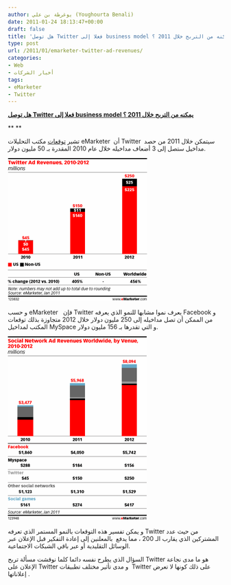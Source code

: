 ```yaml
---
author: يوغرطة بن علي (Youghourta Benali)
date: 2011-01-24 18:13:47+00:00
draft: false
title: 'هل توصل Twitter فعلا إلى business model يمكنه من التربح خلال 2011 ؟ '
type: post
url: /2011/01/emarketer-twitter-ad-revenues/
categories:
- Web
- أخبار الشركات
tags:
- eMarketer
- Twitter
---
```


**[هل توصل Twitter فعلا إلى business model يمكنه من التربح خلال 2011 ؟](https://www.it-scoop.com/2011/01/emarketer-twitter-ad-revenues/)**


**
**


تشير [توقعات](http://www.emarketer.com/Article.aspx?R=1008192) مكتب التحليلات eMarketer  أن Twitter  سيتمكن خلال 2011 من حصد مداخيل ستصل إلى 3 أضعاف مداخيله خلال عام 2010 المقدرة بـ 50 مليون دولار.


[![](123832.gif )
](https://www.it-scoop.com/2011/01/emarketer-twitter-ad-revenues/)

و حسب eMarketer   فإن Twitter يعرف نموا مشابها للنمو الذي يعرفه Facebook و من الممكن أن تصل مداخيله إلى 250 مليون دولار خلال 2012 متجاوزة بذلك توقعات المكتب لمداخيل MySpace و التي تقدرها بـ 156 مليون دولار.

[![](123948.gif )
](https://www.it-scoop.com/2011/01/emarketer-twitter-ad-revenues/)

و يمكن تفسير هذه التوقعات بالنمو المستمر الذي تعرفه Twitter من حيث عدد المشتركين الذي يقارب الـ 200 ، مما يدفع  بالمعلنين إلى إعادة التفكير قبل الإعلان عبر الوسائل التقليدية أو عبر باقي الشبكات الاجتماعية.

السؤال الذي يطرح نفسه دائما كلما نوقشت مسألة تربح Twitter هو ما مدى نجاعة الإعلان على Twitter و مدى تأثير مختلف تطبيقات  Twitter على ذلك كونها لا تعرض إعلاناتها .
